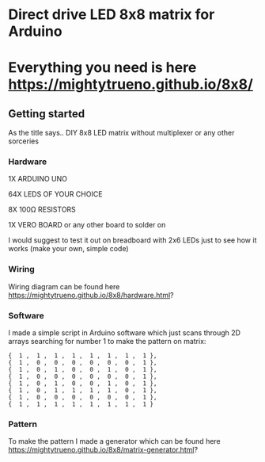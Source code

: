 # Direct drive LED 8x8 matrix for Arduino


# Everything you need is here https://mightytrueno.github.io/8x8/

## Getting started

As the title says.. DIY 8x8 LED matrix without multiplexer or any other sorceries


### Hardware

1X ARDUINO UNO

64X LEDS OF YOUR CHOICE

8X 100Ω RESISTORS 

1X VERO BOARD or any other board to solder on

I would suggest to test it out on breadboard with 2x6 LEDs just to see how it works (make your own, simple code)

### Wiring

Wiring diagram can be found here https://mightytrueno.github.io/8x8/hardware.html?

### Software

I made a simple script in Arduino software which just scans through 2D arrays searching for number 1 to make the pattern on matrix:

```
{  1 ,  1 ,  1 ,  1 ,  1 ,  1 ,  1 ,  1 },
{  1 ,  0 ,  0 ,  0 ,  0 ,  0 ,  0 ,  1 },
{  1 ,  0 ,  1 ,  0 ,  0 ,  1 ,  0 ,  1 },
{  1 ,  0 ,  0 ,  0 ,  0 ,  0 ,  0 ,  1 },
{  1 ,  0 ,  1 ,  0 ,  0 ,  1 ,  0 ,  1 },
{  1 ,  0 ,  1 ,  1 ,  1 ,  1 ,  0 ,  1 },
{  1 ,  0 ,  0 ,  0 ,  0 ,  0 ,  0 ,  1 },
{  1 ,  1 ,  1 ,  1 ,  1 ,  1 ,  1 ,  1 } 
```

### Pattern

To make the pattern I made a generator which can be found here https://mightytrueno.github.io/8x8/matrix-generator.html?


